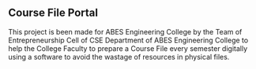 ## Course File Portal


This project is been made for ABES Engineering College by the Team of Entrepreneurship Cell of CSE Department of ABES Engineering College to help the College Faculty to prepare a Course File every semester digitally using a software to avoid the wastage of resources in physical files.


